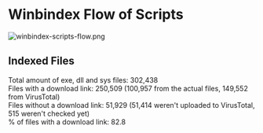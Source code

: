 # Winbindex Flow of Scripts

![winbindex-scripts-flow.png](winbindex-scripts-flow.png)

## Indexed Files

<!--FileStats-->
Total amount of exe, dll and sys files: 302,438  
Files with a download link: 250,509 (100,957 from the actual files, 149,552 from VirusTotal)  
Files without a download link: 51,929 (51,414 weren't uploaded to VirusTotal, 515 weren't checked yet)  
% of files with a download link: 82.8  
<!--/FileStats-->
